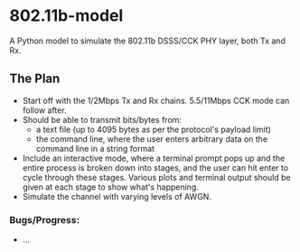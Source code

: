 # 802.11b-model
A Python model to simulate the 802.11b DSSS/CCK PHY layer, both Tx and Rx.

## The Plan
- Start off with the 1/2Mbps Tx and Rx chains. 5.5/11Mbps CCK mode can follow after.
- Should be able to transmit bits/bytes from:
  - a text file (up to 4095 bytes as per the protocol's payload limit)
  - the command line, where the user enters arbitrary data on the command line in a string format
- Include an interactive mode, where a terminal prompt pops up and the entire process is broken down into stages, and the user can hit enter to cycle through these stages. Various plots and terminal output should be given at each stage to show what's happening. 
- Simulate the channel with varying levels of AWGN.

### Bugs/Progress:
- ...
